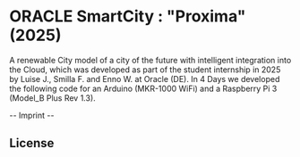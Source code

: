 # ORACLE SmartCity : "Proxima" (2025)

A renewable City model of a city of the future with intelligent integration into the Cloud, which was developed as part of the student internship in 2025 by Luise J., Smilla F. and Enno W. at Oracle (DE). In 4 Days we developed the following code for an Arduino (MKR-1000 WiFi) and a Raspberry Pi 3 (Model_B Plus Rev 1.3). 

 -- Imprint --

## License
